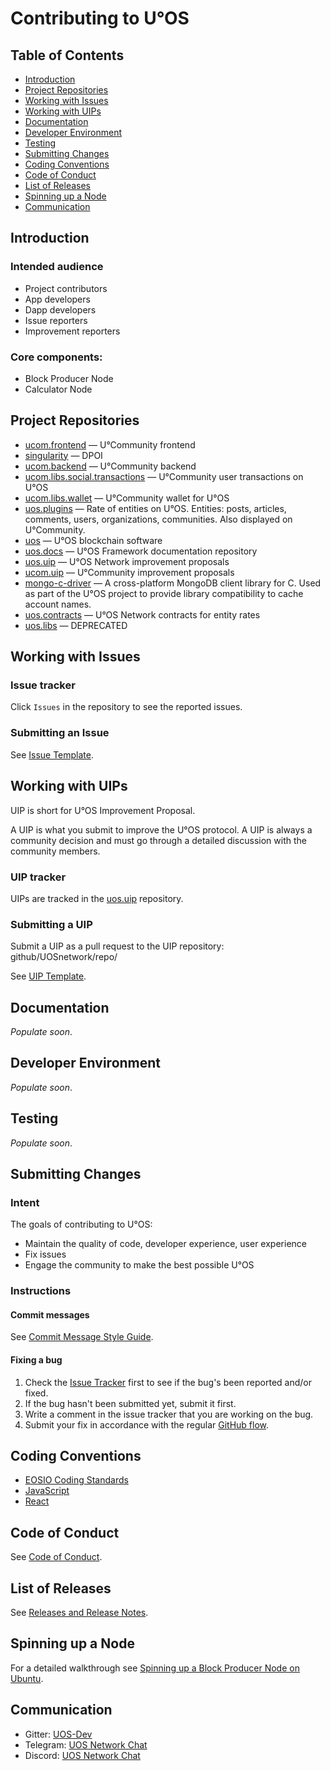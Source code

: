 Contributing to U°OS
====================

Table of Contents
-----------------

* [Introduction](#introduction)
* [Project Repositories](#repos)
* [Working with Issues](#issues)
* [Working with UIPs](#uips)
* [Documentation](#docs)
* [Developer Environment](#environment)
* [Testing](#testing)
* [Submitting Changes](#commits)
* [Coding Conventions](#codestyle)
* [Code of Conduct](#conduct)
* [List of Releases](#releases)
* [Spinning up a Node](#bpnode)
* [Communication](#communication)

Introduction <a name="introduction"></a>
----------------------------------------

### Intended audience

* Project contributors
* App developers
* Dapp developers
* Issue reporters
* Improvement reporters

### Core components:

* Block Producer Node
* Calculator Node

Project Repositories <a name="repos"></a>
-----------------------------------------

* [ucom.frontend](https://github.com/UOSnetwork/ucom.frontend) — U°Community frontend
* [singularity](https://github.com/UOSnetwork/singularity) — DPOI
* [ucom.backend](https://github.com/UOSnetwork/ucom.backend) — U°Community backend
* [ucom.libs.social.transactions](https://github.com/UOSnetwork/ucom.libs.social.transactions) — U°Community user transactions on U°OS
* [ucom.libs.wallet](https://github.com/UOSnetwork/ucom.libs.wallet) — U°Community wallet for U°OS
* [uos.plugins](https://github.com/UOSnetwork/uos.plugins) — Rate of entities on U°OS. Entities: posts, articles, comments, users, organizations, communities. Also displayed on U°Community.
* [uos](https://github.com/UOSnetwork/uos) — U°OS blockchain software
* [uos.docs](https://github.com/UOSnetwork/uos.docs) — U°OS Framework documentation repository
* [uos.uip](https://github.com/UOSnetwork/uos.uip) — U°OS Network improvement proposals
* [ucom.uip](https://github.com/UOSnetwork/ucom.uip) — U°Community improvement proposals
* [mongo-c-driver](https://github.com/UOSnetwork/mongo-c-driver) — A cross-platform MongoDB client library for C. Used as part of the U°OS project to provide library compatibility to cache account names.
* [uos.contracts](https://github.com/UOSnetwork/uos.contracts) — U°OS Network contracts for entity rates
* [uos.libs](https://github.com/UOSnetwork/uos.libs) — DEPRECATED

Working with Issues <a name="issues"></a>
-----------------------------------------

### Issue tracker

Click ``Issues`` in the repository to see the reported issues.

### Submitting an Issue

See [Issue Template](issue_template.md).

Working with UIPs <a name="uips"></a>
-------------------------------------

UIP is short for U°OS Improvement Proposal.

A UIP is what you submit to improve the U°OS protocol. A UIP is always a community decision and must go through a detailed discussion with the community members.

### UIP tracker

UIPs are tracked in the [uos.uip](https://github.com/UOSnetwork/uos.uip) repository.

### Submitting a UIP

Submit a UIP as a pull request to the UIP repository: github/UOSnetwork/repo/

See [UIP Template](../../../uos.uip/blob/master/uip_template.md).

Documentation <a name="docs"></a>
---------------------------------

*Populate soon*.

Developer Environment <a name="environment"></a>
------------------------------------------------

*Populate soon*.

Testing <a name="testing"></a>
------------------------------

*Populate soon*.

Submitting Changes <a name="commits"></a>
-----------------------------------------

### Intent

The goals of contributing to U°OS:

* Maintain the quality of code, developer experience, user experience
* Fix issues
* Engage the community to make the best possible U°OS

### Instructions

#### Commit messages

See [Commit Message Style Guide](commit_message.md).

#### Fixing a bug

1. Check the [Issue Tracker](#issues) first to see if the bug's been reported and/or fixed.
2. If the bug hasn't been submitted yet, submit it first.
3. Write a comment in the issue tracker that you are working on the bug.
4. Submit your fix in accordance with the regular [GitHub flow](https://help.github.com/articles/github-flow/).

Coding Conventions <a name="codestyle"></a>
-------------------------------------------

* [EOSIO Coding Standards](https://developers.eos.io/eosio-home/docs/coding-standards)
* [JavaScript](https://standardjs.com/)
* [React](https://github.com/airbnb/javascript/tree/master/react)

Code of Conduct <a name="conduct"></a>
--------------------------------------

See [Code of Conduct](code_of_conduct.md).

List of Releases <a name="releases"></a>
----------------------------------------

See [Releases and Release Notes](releases.md).

Spinning up a Node <a name="bpnode"></a>
----------------------------------------

For a detailed walkthrough see [Spinning up a Block Producer Node on Ubuntu](uosBPubuntu.md).

Communication <a name="communication"></a>
------------------------------------------

* Gitter: [UOS-Dev](https://gitter.im/UOS-Dev/)
* Telegram: [UOS Network Chat](https://t.me/uos_network_en)
* Discord: [UOS Network Chat](https://discord.gg/Bcq2Q5C)
